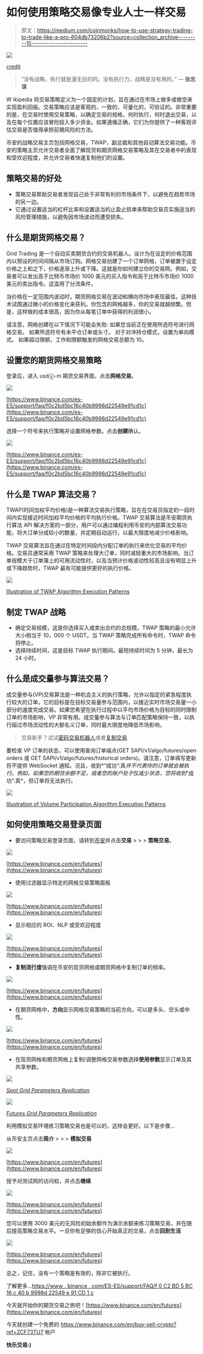 # 如何使用策略交易像专业人士一样交易

> 原文：<https://medium.com/coinmonks/how-to-use-strategy-trading-to-trade-like-a-pro-604db73206b2?source=collection_archive---------15----------------------->

![](img/b71859d93cff0b2a6485ca9cf54a53b6.png)

[credit](https://therealtimereport.com/2020/12/29/distinguishing-between-good-and-bad-trading-strategies-like-a-pro/)

> “没有战略，执行就是漫无目的的。没有执行力，战略是没有用的。”
> ― **张忠谋**

W ikipedia 将交易策略定义为一个固定的计划，旨在通过在市场上做多或做空来实现盈利回报。交易策略应该是客观的，一致的，可量化的，可验证的。非常重要的是，在交易时使用交易策略，以确定交易的规格，何时执行，何时退出交易，以及在每个位置应该冒险投入多少资金。如果遵循正确，它们为你提供了一种客观评估交易是否值得承担前期风险的方法。

币安的战略交易主页包括网格交易，TWAP，副总裁和其他自动算法交易功能。币安的策略主页允许交易者全面了解现货和期货网格交易策略及其在交易者中的表现和受欢迎程度，并允许交易者快速复制他们的设置。

## 策略交易的好处

*   策略交易帮助交易者发现自己处于非常有利的市场条件下，以避免在趋势市场的另一边。
*   它通过设置适当的杠杆比率和设置适当的止盈止损单来帮助交易员实施适当的风险管理措施，以避免因市场波动而遭受损失。

## 什么是期货网格交易？

Grid Trading 是一个自动买卖期货合约的交易机器人。设计为在设定的价格范围内以预设的时间间隔从市场订购。网格交易创建了一个订单网格，订单被置于设定价格之上和之下，价格逐渐上升或下降。这就是你如何建立你的交易网。例如，交易者可以发出高于比特币市场价 1000 美元的买入指令和高于比特币市场价 1000 美元的卖出指令。这滥用了分流条件。

当价格在一定范围内波动时，期货网格交易在波动和横向市场中表现最佳。这种技术试图通过微小的价格变化来获利。你包含的网格越多，你的交易就越频繁。但是，这样做的成本很高，因为你从每笔订单中获得的利润很小。

请注意，网格创建在以下情况下可能会失败:
如果您当前正在使用所选符号进行网格交易。
如果所选符号有未平仓订单或头寸。
对于对冲持仓模式，设置为单向模式。
如果超过限额，工作和限额触发的网格交易总额为 10。

## 设置您的期货网格交易策略

登录后，进入 usdⓢ-m 期货交易界面，点击**网格交易**。

![](img/356839211cd76825cb370eb3ebae7b7d.png)

[https://www.binance.com/es-ES/support/faq/f0c2bd5bc16c40b9998d22549e91cd1c](https://www.binance.com/es-ES/support/faq/f0c2bd5bc16c40b9998d22549e91cd1c)

选择一个符号来执行策略并设置网格参数。点击**创建**确认。

![](img/e8d0b3d5fb538bd566cf1f4814af174e.png)

[https://www.binance.com/es-ES/support/faq/f0c2bd5bc16c40b9998d22549e91cd1c](https://www.binance.com/es-ES/support/faq/f0c2bd5bc16c40b9998d22549e91cd1c)

## 什么是 TWAP 算法交易？

TWAP(时间加权平均价格)是一种算法交易执行策略，旨在在交易员指定的一段时间内实现接近时间加权平均价格的平均执行价格。TWAP 交易算法是币安期货执行算法 API 解决方案的一部分，用户可以通过编程利用币安的内部算法交易功能，将大订单分成较小的数量，并定期自动运行，以最大限度地减少价格影响。

TWAP 交易算法旨在通过在特定时间段内分配订单的执行来优化交易的平均价格。交易员通常采用 TWAP 策略来处理大订单，同时减轻重大的市场影响。当订单规模大于订单簿上的可用流动性时，以及当预计价格波动性较高且没有明显上升或下降趋势时，TWAP 最有可能提供更好的执行价格。

![](img/510f3c4d6347b958009108a2f0617eba.png)

[Illustration of TWAP Algorithm Execution Patterns](https://www.binance.com/es-ES/support/faq/f0c2bd5bc16c40b9998d22549e91cd1c)

## 制定 TWAP 战略

*   确定交易规模，这是你选择买入或卖出合约的总规模。TWAP 策略的最小允许大小相当于 10，000 个 USDT。当 TWAP 策略完成所有命令时，TWAP 命令将停止。
*   选择持续时间，这是目标 TWAP 执行期间。最短持续时间为 5 分钟，最长为 24 小时。

## 什么是成交量参与算法交易？

成交量参与(VP)交易算法是一种机会主义的执行策略，允许以指定的紧急程度执行较大的订单。它的目标是在目标交易量参与范围内，以接近实时市场交易量一小部分的速度完成交易。如果您希望在执行过程中以平均市场价格为目标的同时限制订单的市场影响，VP 非常有用。成交量参与算法与订单匹配策略保持一致，以执行超过市场流动性的大额名义订单，同时最大限度地降低市场影响。

> 交易新手？试试[密码交易机器人](/coinmonks/crypto-trading-bot-c2ffce8acb2a)或者[复制交易](/coinmonks/top-10-crypto-copy-trading-platforms-for-beginners-d0c37c7d698c)

要检查 VP 订单的状态，可以使用查询订单端点(GET SAPI/v1/algo/futures/open orders 或 GET SAPI/v1/algo/futures/historical orders)。请注意，订单填写更新将不提供 WebSocket 通知。况且，收到*“成功”:真*并不代表你的订单就会被执行。例如，如果您的期货余额不足，或者您的账户处于*仅减少*状态，您将收到*“成功”:真*，但订单将无法执行。

![](img/9298a39987557de2cd43f23f74ae7c91.png)

[Illustration of Volume Participation Algorithm Execution Patterns](https://www.binance.com/en/support/faq/b0b94dcc8eb64c2585763b8747b60702)

## 如何使用策略交易登录页面

*   要访问策略交易登录页面，请转到[币安](https://www.binance.com/en)并点击**交易** > > > **策略交易**。

![](img/015a497beb9a89559179f88f1a0b14a3.png)

[https://www.binance.com/en/futures](https://www.binance.com/en/futures)

*   使用过滤器显示特定的网格交易策略面板

![](img/60c0c64f4fa8289c0cbab291fed9c97e.png)

[https://www.binance.com/en/futures](https://www.binance.com/en/futures)

*   显示相应的 ROI、NLP 或受欢迎程度

![](img/1e7a2b5902a12810ebc22ca8026777a2.png)

[https://www.binance.com/en/futures](https://www.binance.com/en/futures)

*   **复制流行度**强调在币安的现货网格或期货网格中复制订单的频率。

![](img/0a83bd61a7fbb44a5027023d8fb0d9eb.png)

[https://www.binance.com/en/futures](https://www.binance.com/en/futures)

*   在期货网格中，**方向**显示网格交易策略的当前方向，可以是多头、空头或中性。

![](img/055c31fdadaf869f1536471a8e11d70b.png)

[https://www.binance.com/en/futures](https://www.binance.com/en/futures)

*   在现货网格和期货网格上复制/调整网格交易参数选择**使用参数**显示订单及其共享参数。

![](img/840a3db4aae39b1659fbf8240fa15399.png)

[*Spot Grid Parameters Replication*](https://www.binance.com/en/futures)

![](img/8aba8ad6bcd0e4cc56391fb297f98cfa.png)

[*Futures Grid Parameters Replication*](https://www.binance.com/en/futures)

利用模拟交易环境练习策略交易也是可以的，这样会更好。以下是步骤…

从币安主页点击**简介** > > > **模拟交易**

![](img/23b752b37b882faa5c8b9ade2d932d54.png)

[https://www.binance.com/en/futures](https://www.binance.com/en/futures)

授予对测试网的访问权，并点击**继续**

![](img/1183ec17b2f6d5df538f5eadeff3f2f9.png)

[https://www.binance.com/en/futures](https://www.binance.com/en/futures)

您可以使用 3000 美元的无风险初始余额作为演示余额来练习策略交易，并在随后提高策略交易水平。一旦你有足够的信心开始真正的交易，点击**回到生活**

![](img/a1b7737ca4cb5a5406c60e8d4a9ed0b6.png)

[https://www.binance.com/en/futures](https://www.binance.com/en/futures)

总之，记住，没有一个策略是有效的，除非它被执行。

了解更多…[https://www . binance . com/ES-ES/support/FAQ/f 0 C2 BD 5 BC 16 c 40 b 9998d 22549 e 91 CD 1 c](https://www.binance.com/es-ES/support/faq/f0c2bd5bc16c40b9998d22549e91cd1c)

今天就开始你的期货交易之旅吧！[https://www.binance.com/en/futures](https://www.binance.com/en/futures)

今天就创建一个免费的 https://www.binance.com/en/buy-sell-crypto?ref=ZCF73TU7 帐户

**快乐交易:)**
